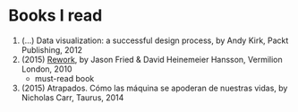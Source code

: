 # Books I read

1. (…) Data visualization: a successful design process, by Andy Kirk, Packt Publishing, 2012
1. (2015) [Rework](http://37signals.com/rework/), by Jason Fried & David Heinemeier Hansson, Vermilion London, 2010
    * must-read book 
1. (2015) Atrapados. Cómo las máquina se apoderan de nuestras vidas, by Nicholas Carr, Taurus, 2014
